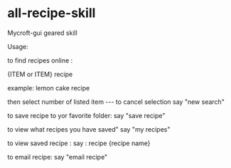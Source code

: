 # all-recipe-skill

Mycroft-gui geared skill

Usage:

to find recipes online :

 {ITEM or ITEM} recipe
 
 example:  lemon cake recipe
 
 then select number of listed item  ---
     to cancel selection say "new search"
     
to save recipe to yor favorite folder:
     say  "save recipe"
     
to view what recipes you have saved"
      say "my recipes"
      
to view  saved recipe :
       say : recipe {recipe name}
       
to email recipe:
       say "email recipe"
